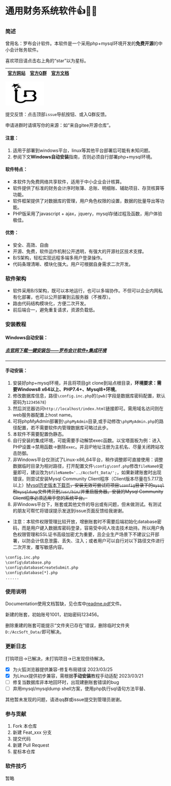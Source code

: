 # 通用财务系统软件👍🚀️🚀️

### 简述

曾用名：罗布会计软件。本软件是一个采用php+mysql环境开发的**免费开源**的中小会计账务软件。

喜欢项目请点击右上角的“star”以为星标。

|[官方网站](http://www.accsoft2008.com/)|[官方Q群](https://shang.qq.com/wpa/qunwpa?idkey=e42a8a107e989ef014be2938e815b420fd3dc64c47d3cda351190b0227129e5b)|[官方文档](http://www.accsoft2008.com/readme.htm)|
|:--:|:--:|:--:|

![截图](src/a37b895a498b870bb99ca1fb292d056d.png)

提交反馈：点击顶部`issue`导航按钮、或入Q群反馈。

申请进群时请填写你的来源：如“来自gitee开源仓库”。

#### 注意：

1. 适用于部署到windows平台，linux等其他平台部署后可能有未知问题。
2. 参阅下文**Windows自动安装**指南，否则必须自行部署php+mysql环境。

#### 软件特点：

- 本软件为免费网络共享软件，适用于中小企业会计核算。
- 软件提供了标准的财务会计序时账簿、总账、明细账、辅助项目、存货核算等功能。
- 软件框架提供了对数据库的管理，用户角色权限的设置，数据的批量导出等功能。
- PHP版采用了javascript + ajax，jquery，mysql存储过程及函数，用户体验极佳。

#### 优势：

- 安全、高效、自由
- 开源、免费，软件运作机制公开透明，有强大的开源社区技术支撑。
- B/S架构，轻松实现远程多端多用户登录操作。
- 代码条理清晰、模块化强大。用户可根据自身需求二次开发。

### 软件架构

- 软件采用B/S架构，既可以本地运行，也可以多端协作。不但可以企业内网私有化部署，也可以公开部署到云服务器（不推荐）。
- 路由代码结构模块化，方便二次开发。
- 前后端合一，避免重复请求，资源负载低。

### 安装教程

#### Windows自动安装：

##### [去官网下载一键安装包——罗布会计软件+集成环境](http://www.accsoft2008.com/ "点这里一键安装Windows罗布会计软件+PHP+Mysql集成环境")

***

#### 手动安装：

1. 安装好php+mysql环境，并且将项目git clone到站点根目录，**环境要求：需要Windows8 x64以上、PHP7.4+、Mysql8+环境**。
2. 修改数据库信息，路径`\config.inc.php`的`[pwb]`字段是数据库密码配置，默认密码为`12345678`）
3. 然后浏览器访问`http://localhost/index.html`链接即可。需用域名访问则在web服务器配置上host name。
4. 可将phpMyAdmin部署到`\phpMyAdmin`目录,或手动修改`\phpMyAdmin.php`的路径配置，若不需要软件内管理数据库可略过此步。
5. 本软件不需要配置伪静态。
6. 自行安装的集成环境，可能需要手动解禁exec函数。以宝塔面板为例：进入PHP设置->禁用函数->删除`exec`。并且IP地址注册为主机名、尽量关闭跨站攻击防御。
7. 非Windows平台仅测试了Linux-x86_64平台，稍作调整即可直接使用：调整数据临时目录为相对路径，打开配置文件`\config\conf.php`修改`fileName0`变量即可，建议改为`$fileName0='../AccSoft_Data/';`，如果新建账套时出现错误，则尝试安装Mysql Community Client程序（Client版本尽量在5.7.17及以上）[Mysql历史版本下载页](https://downloads.mysql.com/archives/community/)~~，安装无效可尝试将项目`\config`目录下的`mysql`和`mysqldump`文件拷贝到`/usr/bin/`并重启服务器。安装的Mysql Community Client程序必须适用于您的系统平台。~~
8. 非Windows平台下，账套或其他文件的导出或有问题，但未做测试。有测试的朋友可帮忙将错误提示发送到issue页面反馈给我谢谢。

- 注意：本软件权限管理比较开放，增删账套时不需要后端初始化database密码，而是用户键入数据库密码登录，容易受中间人攻击技术劫持。所以用户角色权限管理和SSL证书高级加密尤为重要，且企业生产场景下不建议公开部署，以防会计信息泄露、丢失、注入；或者用户可以自行对以下路径文件进行二次开发，覆写敏感内容。

```
\config.inc.php
\config\database.php
\config\databaseCreateSubmit.php
\config\database[*].php
......
```

### 使用说明

Documentation使用文档暂缺，见仓库中[readme.pdf](https://gitee.com/hua_yutong/LuoBu-Accounting-Software/raw/master/readme.pdf)文件。

新建的账套，初始账号1001，初始密码123456。

删除重建的账套可能提示“文件夹已存在”错误，删除临时文件夹`D:/AccSoft_Data/`即可解决。

### 更新日志

打钩项目->已解决，未打钩项目->已发现但待解决。

- [x] 为火狐浏览器提供兼容-修复布局错误    2023/03/25
- [x] 为Linux提供初步兼容，需根据**手动安装**教程手动适配    2023/03/21
- [ ] 修复当数据库非本地回环时，出现建删账套错误的bug
- [ ] 弃用mysql/mysqldump shell方案，使用php执行sql语句方法平替、

其他暂未发现的问题，请进qq群或issue提交到管理员谢谢。

### 参与贡献

1. Fork 本仓库
2. 新建 Feat_xxx 分支
3. 提交代码
4. 新建 Pull Request
5. 星标本仓库

### 软件技巧

暂略
